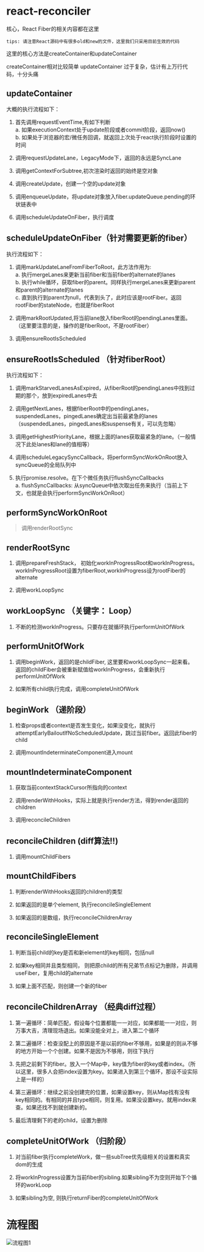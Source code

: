 # react-reconciler


核心，React Fiber的相关内容都在这里

`tips: 请注意React源码中有很多old和new的文件，这里我们只采用目前生效的代码`

这里的核心方法是createContainer和updateContainer

createContainer相对比较简单
updateContainer 过于复杂，估计有上万行代码，十分头痛

## updateContainer

大概的执行流程如下：

1. 首先调用requestEventTime,有如下判断  
a. 如果executionContext处于update阶段或者commit阶段，返回now()   
b. 如果处于浏览器的宏/微任务回调，就返回上次处于react执行阶段时设置的时间

2. 调用requestUpdateLane，LegacyMode下，返回的永远是SyncLane

3. 调用getContextForSubtree,初次渲染时返回的始终是空对象

4. 调用createUpdate，创建一个空的update对象

5. 调用enqueueUpdate，将update对象放入fiber.updateQueue.pending的环状链表中

6. 调用scheduleUpdateOnFiber，执行调度

## scheduleUpdateOnFiber（针对需要更新的fiber）

执行流程如下：

1. 调用markUpdateLaneFromFiberToRoot，此方法作用为:  
  a. 执行mergeLanes来更新当前fiber和当前fiber的alternate的lanes   
  b. 执行while循环，获取fiber的parent。同样执行mergeLanes来更新parent和parent的alternate的lanes  
  c. 直到执行到parent为null，代表到头了，此时应该是rootFiber。返回rootFiber的stateNode，也就是fiberRoot

2. 调用markRootUpdated,将当前lane放入fiberRoot的pendingLanes里面。（这里要注意的是，操作的是fiberRoot，不是rootFiber）

3. 调用ensureRootIsScheduled

## ensureRootIsScheduled （针对fiberRoot）

执行流程如下：

1. 调用markStarvedLanesAsExpired，从fiberRoot的pendingLanes中找到过期的那个，放到expiredLanes中去

2. 调用getNextLanes，根据fiberRoot中的pendingLanes，suspendedLanes，pingedLanes确定出当前最紧急的lanes （suspendedLanes，pingedLanes和suspense有关，可以先忽略）

3. 调用getHighestPriorityLane，根据上面的lanes获取最紧急的lane。（一般情况下此处lanes和lane的值相等）
 
4. 调用scheduleLegacySyncCallback，将performSyncWorkOnRoot放入syncQueue的全局队列中

5. 执行promise.resolve。在下个微任务执行flushSyncCallbacks   
  a. flushSyncCallbacks: 从syncQueue中依次取出任务来执行（当前上下文，也就是会执行performSyncWorkOnRoot）


## performSyncWorkOnRoot

> 调用renderRootSync

## renderRootSync

1. 调用prepareFreshStack， 初始化workInProgressRoot和workInProgress。workInProgressRoot设置为fiberRoot,workInProgress设为rootFiber的alternate

2. 调用workLoopSync

## workLoopSync （关键字： Loop）

1. 不断的检测workInProgress。只要存在就循环执行performUnitOfWork

## performUnitOfWork

1. 调用beginWork，返回的是childFiber, 这里要和workLoopSync一起来看。返回的childFiber会被重新赋值给workInProgress，会重新执行performUnitOfWork

2. 如果所有child执行完成，调用completeUnitOfWork

## beginWork （递阶段）

1. 检查props或者context是否发生变化，如果没变化，就执行attemptEarlyBailoutIfNoScheduledUpdate，跳过当前fiber。返回此fiber的child

2. 调用mountIndeterminateComponent进入mount

## mountIndeterminateComponent

1. 获取当前contextStackCursor所指向的context

2. 调用renderWithHooks，实际上就是执行render方法，得到render返回的children

3. 调用reconcileChildren

## reconcileChildren (diff算法!!)

1. 调用mountChildFibers

## mountChildFibers

1. 判断renderWithHooks返回的children的类型

2. 如果返回的是单个element, 执行reconcileSingleElement

3. 如果返回的是数组，执行reconcileChildrenArray

## reconcileSingleElement

1. 判断当前child的key是否和新element的key相同，包括null

2. 如果key相同并且类型相同， 则把原child的所有兄弟节点标记为删除，并调用useFiber，复用child的alternate

3. 如果上面不匹配，则创建一个新的fiber

## reconcileChildrenArray （经典diff过程）

1. 第一遍循环：简单匹配，假设每个位置都能一一对应，如果都能一一对应，则万事大吉，清理现场退出。如果没能全对上，进入第二个循环

2. 第二遍循环：检查没配上的原因是不是以前的fiber不够用，如果是的则从不够的地方开始一个个创建。如果不是因为不够用，则往下执行

3. 先把之前剩下的fiber。放入一个Map中，key值为fiber的key或者index。（所以这里，很多人会把index设置为key。如果进入到第三个循环，那设不设实际上是一样的）

4. 第三遍循环：继续之前没创建完的位置，如果设置key，则从Map找有没有key相同的。有相同的并且type相同，则复用。如果没设置key。就用index来查。如果还找不到就创建新的。

5. 最后清理剩下的老的child，设置为删除


## completeUnitOfWork （归阶段）

1. 对当前fiber执行completeWork，做一些subTree优先级相关的设置和真实dom的生成

2. 将workInProgress设置为当前fiber的sibling.如果sibling不为空则开始下个循环的workLoop

3. 如果sibling为空, 则执行returnFiber的completeUnitOfWork


# 流程图
![流程图1](./mmd/update-container.mmd.svg)
